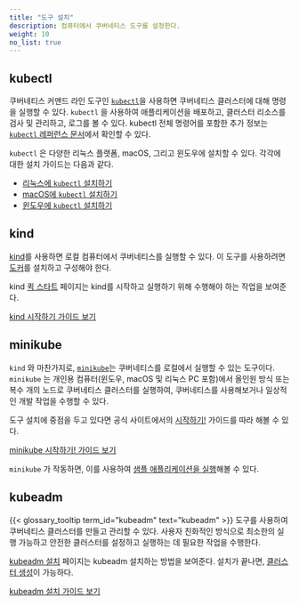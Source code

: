 ```yaml
---
title: "도구 설치"
description: 컴퓨터에서 쿠버네티스 도구를 설정한다.
weight: 10
no_list: true
---
```


## kubectl

<!-- overview -->
쿠버네티스 커맨드 라인 도구인 [`kubectl`](/ko/docs/reference/kubectl/kubectl/)을 사용하면 
쿠버네티스 클러스터에 대해 명령을 실행할 수 있다. 
`kubectl` 을 사용하여 애플리케이션을 배포하고, 클러스터 리소스를 검사 및 관리하고, 
로그를 볼 수 있다. kubectl 전체 명령어를 포함한 추가 정보는
[`kubectl` 레퍼런스 문서](/ko/docs/reference/kubectl/)에서 확인할 수 있다.

`kubectl` 은 다양한 리눅스 플랫폼, macOS, 그리고 윈도우에 설치할 수 있다.
각각에 대한 설치 가이드는 다음과 같다.

- [리눅스에 `kubectl` 설치하기](/ko/docs/tasks/tools/install-kubectl-linux/)
- [macOS에 `kubectl` 설치하기](/ko/docs/tasks/tools/install-kubectl-macos/)
- [윈도우에 `kubectl` 설치하기](/ko/docs/tasks/tools/install-kubectl-windows/)

## kind

[kind](https://kind.sigs.k8s.io/)를 사용하면 로컬 컴퓨터에서
쿠버네티스를 실행할 수 있다. 이 도구를 사용하려면
[도커](https://docs.docker.com/get-docker/)를 설치하고 구성해야 한다.

kind [퀵 스타트](https://kind.sigs.k8s.io/docs/user/quick-start/) 페이지는
kind를 시작하고 실행하기 위해 수행해야 하는 작업을 보여준다.

<a class="btn btn-primary" href="https://kind.sigs.k8s.io/docs/user/quick-start/" role="button" aria-label="kind 시작하기 가이드 보기">kind 시작하기 가이드 보기</a>

## minikube

`kind` 와 마찬가지로, [`minikube`](https://minikube.sigs.k8s.io/)는 쿠버네티스를 로컬에서 실행할 수 있는
도구이다. `minikube` 는 개인용 컴퓨터(윈도우, macOS 및 리눅스 PC 포함)에서 올인원 방식 또는
복수 개의 노드로 쿠버네티스 클러스터를 실행하여, 쿠버네티스를 사용해보거나 일상적인 개발 작업을
수행할 수 있다.

도구 설치에 중점을 두고 있다면 공식 사이트에서의
[시작하기!](https://minikube.sigs.k8s.io/docs/start/)
가이드를 따라 해볼 수 있다.

<a class="btn btn-primary" href="https://minikube.sigs.k8s.io/docs/start/" role="button" aria-label="minikube 시작하기! 가이드 보기">minikube 시작하기! 가이드 보기</a>

`minikube` 가 작동하면, 이를 사용하여
[샘플 애플리케이션을 실행](/ko/docs/tutorials/hello-minikube/)해볼 수 있다.

## kubeadm

{{< glossary_tooltip term_id="kubeadm" text="kubeadm" >}} 도구를 사용하여 쿠버네티스 클러스터를 만들고 관리할 수 있다.
사용자 친화적인 방식으로 최소한의 실행 가능하고 안전한 클러스터를 설정하고 실행하는 데 필요한 작업을 수행한다.

[kubeadm 설치](/ko/docs/setup/production-environment/tools/kubeadm/install-kubeadm/) 페이지는 kubeadm 설치하는 방법을 보여준다.
설치가 끝나면, [클러스터 생성](/docs/setup/production-environment/tools/kubeadm/create-cluster-kubeadm/)이 가능하다.

<a class="btn btn-primary" href="/ko/docs/setup/production-environment/tools/kubeadm/install-kubeadm/" role="button" aria-label="kubeadm 설치 가이드 보기">kubeadm 설치 가이드 보기</a>
